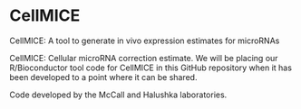# CellMICE
CellMICE: A tool to generate in vivo expression estimates for microRNAs

CellMICE: Cellular microRNA correction estimate. We will be placing our R/Bioconductor tool code for CellMICE in this GitHub repository when it has been developed to a point where it can be shared.

Code developed by the McCall and Halushka laboratories.
